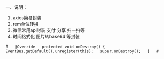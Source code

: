 一、说明：
1. axios简易封装
2. rem单位转换
3. 微信常用api封装 支付 分享 扫一扫等
4. 时间格式化 图片转base64 等封装

#```  
@Override  
protected void onDestroy() {  
    EventBus.getDefault().unregister(this);  
    super.onDestroy();  
}  
#```